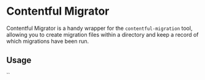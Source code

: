 # Contentful Migrator

Contentful Migrator is a handy wrapper for the `contentful-migration` tool, allowing you to create migration files within a directory and keep a record of which migrations have been run.

## Usage

``
